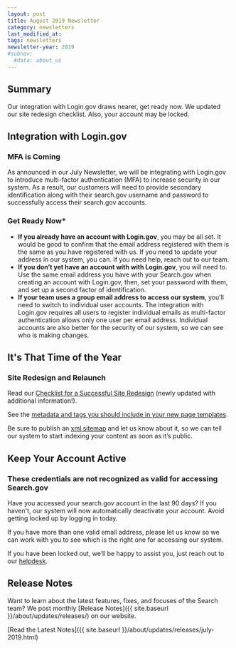 ```yaml
---
layout: post
title: August 2019 Newsletter
category: newsletters
last_modified_at: 
tags: newsletters
newsletter-year: 2019
#subnav:
  #data: about_us
---
```


## Summary

Our integration with Login.gov draws nearer, get ready now. We updated our site redesign checklist. Also, your account may be locked.

## Integration with Login.gov

### MFA is Coming

As announced in our July Newsletter, we will be integrating with Login.gov to introduce multi-factor authentication (MFA) to increase security in our system. As a result, our customers will need to provide secondary identification along with their search.gov username and password to successfully access their search.gov accounts.

### Get Ready Now*


- **If you already have an account with Login.gov**, you may be all set. It would be good to confirm that the email address registered with them is the same as you have registered with us. If you need to update your address in our system, you can. If you need help, reach out to our team.
- **If you don’t yet have an account with with Login.gov**, you will need to. Use the same email address you have with your Search.gov when creating an account with Login.gov, then, set your password with them, and set up a second factor of identification.
- **If your team uses a group email address to access our system**, you’ll need to switch to individual user accounts. The integration with Login.gov requires all users to register individual emails as multi-factor authentication allows only one user per email address. Individual accounts are also better for the security of our system, so we can see who is making changes.

## It's That Time of the Year

### Site Redesign and Relaunch

Read our <a href="https://search.gov/manual/redesign.html">Checklist for a Successful Site Redesign</a> (newly updated with additional information!).

See the <a href="https://search.gov/manual/metadata.html">metadata and tags you should include in your new page templates</a>.

Be sure to publish an <a href="https://search.gov/manual/sitemaps.html">xml sitemap</a> and let us know about it, so we can tell our system to start indexing your content as soon as it’s public.

## Keep Your Account Active


### These credentials are not recognized as valid for accessing Search.gov

Have you accessed your search.gov account in the last 90 days? If you haven't, our system will now automatically deactivate your account. Avoid getting locked up by logging in today.

If you have more than one valid email address, please let us know so we can work with you to see which is the right one for accessing our system.

If you have been locked out, we’ll be happy to assist you, just reach out to our <a href="mailto:search@gsa.gov">helpdesk</a>.

## Release Notes

Want to learn about the latest features, fixes, and focuses of the Search team? We post monthly [Release Notes]({{ site.baseurl }}/about/updates/releases/) on our website.

[Read the Latest Notes]({{ site.baseurl }}/about/updates/releases/july-2019.html)